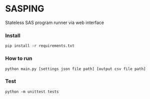 # SASPING

Stateless SAS program runner via web interface

### Install

`pip install -r requirements.txt`

### How to run

`python main.py [settings json file path] [output csv file path]`


### Test
`python -m unittest tests`
